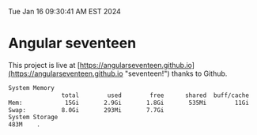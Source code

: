Tue Jan 16 09:30:41 AM EST 2024

# Angular seventeen


This project is live at [https://angularseventeen.github.io](https://angularseventeen.github.io "seventeen!") thanks to Github.

```bash
System Memory
               total        used        free      shared  buff/cache   available
Mem:            15Gi       2.9Gi       1.8Gi       535Mi        11Gi        12Gi
Swap:          8.0Gi       293Mi       7.7Gi
System Storage
483M	.
